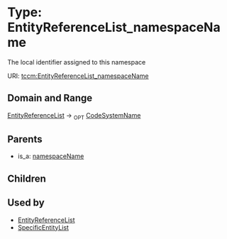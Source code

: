 
# Type: EntityReferenceList_namespaceName


The local identifier assigned to this namespace

URI: [tccm:EntityReferenceList_namespaceName](https://hotecosystem.org/tccm/EntityReferenceList_namespaceName)


## Domain and Range

[EntityReferenceList](EntityReferenceList.md) ->  <sub>OPT</sub> [CodeSystemName](types/CodeSystemName.md)

## Parents

 *  is_a: [namespaceName](namespaceName.md)

## Children


## Used by

 * [EntityReferenceList](EntityReferenceList.md)
 * [SpecificEntityList](SpecificEntityList.md)
